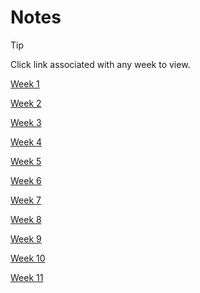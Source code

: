 # Notes
> [!TIP]
> Click link associated with any week to view.

[Week 1](notes/week_1.md)

[Week 2](notes/week_2.md)

[Week 3](notes/week_3.md)

[Week 4](notes/week_4.md)

[Week 5](notes/week_5.md)

[Week 6](notes/week_6.md)

[Week 7](notes/week_7.md)

[Week 8](notes/week_8.md)

[Week 9](notes/week_9.md)

[Week 10](notes/week_10.md)

[Week 11](notes/week_11.md)